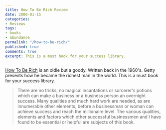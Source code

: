 ```yaml
---
title: How To Be Rich Review
date: 2000-01-15
categories:
- Reviews
tags:
- books
- abundance
permalink: "/how-to-be-rich/"
published: true
comments: true
excerpt: This is a must book for your success library.
---
```

[How To Be Rich](https://amzn.to/3zG8tmu) is an oldie but a goody. Written back in the 1960's. Getty presents how he became the richest man in the world. This is a must book for your success library.

>There are no tricks, no magical incantations or sorcerer's potions which can make a business or a business person an overnight success. Many qualities and much hard work are needed, as are innumerable other elements, before a businessman or woman can achieve success and reach the millionaire level. The various qualities, elements and factors which other successful businessmen and I have found to be essential or helpful are subjects of this book.